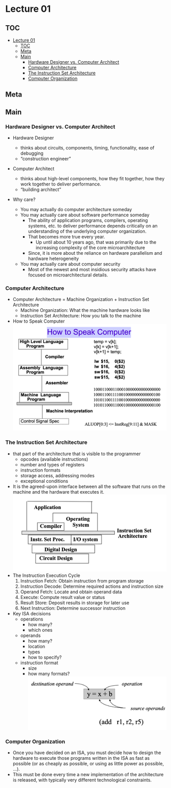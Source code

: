 # Lecture 01

## TOC
- [Lecture 01](#lecture-01)
  - [TOC](#toc)
  - [Meta](#meta)
  - [Main](#main)
    - [Hardware Designer vs. Computer Architect](#hardware-designer-vs-computer-architect)
    - [Computer Architecture](#computer-architecture)
    - [The Instruction Set Architecture](#the-instruction-set-architecture)
    - [Computer Organization](#computer-organization)

## Meta

## Main

### Hardware Designer vs. Computer Architect
- Hardware Designer
    - thinks about circuits, 
components, timing, 
functionality, ease of 
debugging
    - “construction engineer”

- Computer Architect
    - thinks about high-level  components, how they fit 
together, how they work 
together to deliver 
performance.
    - “building architect”
- Why care?
    - You may actually do computer architecture someday
    - You may actually care about software performance 
someday
        - The ability of application programs, compilers, operating systems, etc. 
to deliver performance depends critically on an understanding of the 
underlying computer organization.
        - That becomes more true every year.
          - Up until about 10 years ago, that was primarily due to the increasing 
complexity of the core microarchitecture
         - Since, it is more about the reliance on hardware parallelism and hardware 
heterogeneity
    - You may actually care about computer security
        - Most of the newest and most insidious security attacks have focused 
on microarchitectural details.

### Computer Architecture
- Computer Architecture =
Machine Organization  + 
Instruction Set Architecture
    - Machine Organization: What the machine 
hardware looks like
    - Instruction Set Architecture: How you talk to the machine
- How to Speak Computer
![](assets/27.png)

### The Instruction Set Architecture
- that part of the architecture that is visible to the 
programmer
    - opcodes (available instructions)
    - number and types of registers
    - instruction formats
    - storage access, addressing modes
    - exceptional conditions
- It is the agreed-upon interface between all the software that runs on the 
machine and the hardware that executes it.
![](assets/28.png)
- The Instruction Execution Cycle
  1. Instruction
Fetch: Obtain instruction from program storage
    2. Instruction
Decode: Determine required actions and instruction size
    3. Operand
Fetch: Locate and obtain operand data
    4. Execute: Compute result value or status
    5. Result
Store: Deposit results in storage for later use
    6. Next
Instruction: Determine successor instruction
- Key ISA decisions
    - operations
      - how many?
      - which ones
    - operands
      - how many?
      - location
      - types
      - how to specify?
    - instruction format 
      - size
      - how many formats?
![](assets/29.png)

### Computer Organization
- Once you have decided on an ISA, you must decide how to 
design the hardware to execute those programs written in 
the ISA as fast as possible (or as cheaply as possible, or 
using as little power as possible, ...). 
- This must be done every time a new implementation of the 
architecture is released, with typically very different 
technological constraints.

